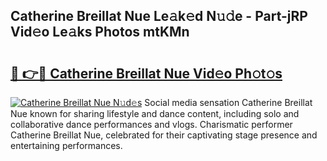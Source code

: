 ## Catherine Breillat Nue Le𝚊k𝚎d N𝚞𝚍e - Part-jRP Vid𝚎o Le𝚊ks Photos mtKMn

# <h2><a href="http://fb58ddf.evod.top/?m=Catherine+Breillat+Nue">🔗 👉🔴 Catherine Breillat Nue Vid𝚎o Ph𝚘t𝚘s</a></h2>

[![Catherine Breillat Nue N𝚞d𝚎s](https://i.imgur.com/8V9OHl7.gif)](http://fb58ddf.evod.top/?m=Catherine+Breillat+Nue)
Social media sensation Catherine Breillat Nue known for sharing lifestyle and dance content, including solo and collaborative dance performances and vlogs. Charismatic performer Catherine Breillat Nue, celebrated for their captivating stage presence and entertaining performances. 
